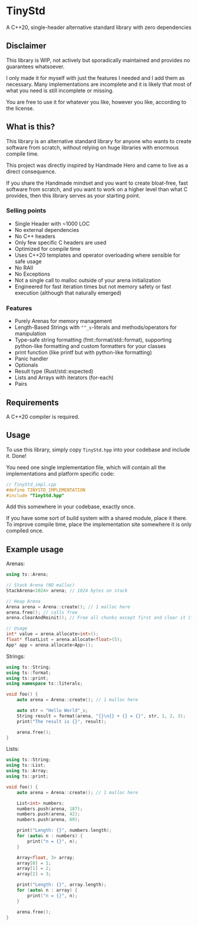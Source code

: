 # TinyStd
A C++20, single-header alternative standard library with zero dependencies

## Disclaimer

This library is WIP, not actively but sporadically maintained and provides no guarantees whatsoever.

I only made it for myself with just the features I needed and I add them as necessary. Many implementations are incomplete and it is likely that most of what you need is still incomplete or missing. 

You are free to use it for whatever you like, however you like, according to the license.

## What is this?

This library is an alternative standard library for anyone who wants to create software from scratch, without relying on huge libraries with enormous compile time.

This project was directly inspired by Handmade Hero and came to live as a direct consequence.

If you share the Handmade mindset and you want to create bloat-free, fast software from scratch, and you want to work on a higher level than what C provides, then this library serves as your starting point.

### Selling points

- Single Header with ~1000 LOC
- No external dependencies
- No C++ headers
- Only few specific C headers are used
- Optimized for compile time
- Uses C++20 templates and operator overloading where sensible for safe usage
- No RAII
- No Exceptions
- Not a single call to malloc outside of your arena initialization
- Engineered for fast iteration times but not memory safety or fast execution (although that naturally emerged)

### Features

- Purely Arenas for memory management
- Length-Based Strings with `""_s`-literals and methods/operators for manipulation
- Type-safe string formatting (fmt::format/std::format), supporting python-like formatting and custom formatters for your classes
- print function (like printf but with python-like formatting)
- Panic handler
- Optionals
- Result type (Rust/std::expected)
- Lists and Arrays with iterators (for-each)
- Pairs

## Requirements

A C++20 compiler is required.

## Usage

To use this library, simply copy `TinyStd.hpp` into your codebase and include it. Done!

You need one single implementation file, which will contain all the implementations and platform specific code:
```cpp
// TinyStd_impl.cpp
#define TINYSTD_IMPLEMENTATION
#include "TinyStd.hpp"
```

Add this somewhere in your codebase, exactly once.

If you have some sort of build system with a shared module, place it there. To improve compile time, place the implementation site somewhere it is only compiled once.

## Example usage

Arenas:
```cpp
using ts::Arena;

// Stack Arena (NO malloc)
StackArena<1024> arena; // 1024 bytes on stack

// Heap Arena
Arena arena = Arena::create(); // 1 malloc here
arena.free(); // calls free
arena.clearAndReinit(); // Free all chunks except first and clear it (faster than free + create, no malloc)

// Usage
int* value = arena.allocate<int>();
float* floatList = arena.allocate<float>(5);
App* app = arena.allocate<App>();
```

Strings:
```cpp
using ts::String;
using ts::format;
using ts::print;
using namespace ts::literals;

void foo() {
    auto arena = Arena::create(); // 1 malloc here

    auto str = "Hello World"_s;
    String result = format(arena, "{}\n{} + {} = {}", str, 1, 2, 3);
    print("The result is {}", result);

    arena.free();
}
```

Lists:
```cpp
using ts::String;
using ts::List;
using ts::Array;
using ts::print;

void foo() {
    auto arena = Arena::create(); // 1 malloc here

    List<int> numbers;
    numbers.push(arena, 187);
    numbers.push(arena, 42);
    numbers.push(arena, 69);

    print("Length: {}", numbers.length);
    for (auto& n : numbers) {
        print("n = {}", n);
    }

    Array<float, 3> array;
    array[0] = 1;
    array[1] = 2;
    array[2] = 3;

    print("Length: {}", array.length);
    for (auto& n : array) {
        print("n = {}", n);
    }

    arena.free();
}
```